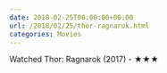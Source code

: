 ```yaml
---
date: 2018-02-25T00:00:00+00:00
url: /2018/02/25/thor-ragnarok.html
categories: Movies
---
```

Watched Thor: Ragnarok (2017) - ★★★





